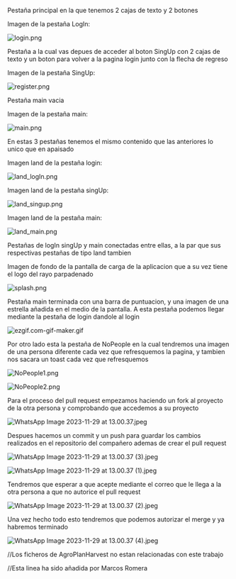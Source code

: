 Pestaña principal en la que tenemos 2 cajas de texto y 2 botones

Imagen de la pestaña LogIn:

![login.png](img%2Flogin.png)

Pestaña a la cual vas depues de acceder al boton SingUp con 2 cajas de texto y un boton para volver a la pagina login junto con la flecha de regreso

Imagen de la pestaña SingUp: 

![register.png](img%2Fregister.png)

Pestaña main vacia

Imagen de la pestaña main:

![main.png](img%2Fmain.png)


En estas 3 pestañas tenemos el mismo contenido que las anteriores lo unico que en apaisado

Imagen land de la pestaña login: 

![land_logIn.png](img%2Fland_logIn.png)

Imagen land de la pestaña singUp: 

![land_singup.png](img%2Fland_singup.png)

Imagen land de la pestaña main: 

![land_main.png](img%2Fland_main.png)

Pestañas de logIn singUp y main conectadas entre ellas, a la par que sus respectivas pestañas de tipo land tambien

Imagen de fondo de la pantalla de carga de la aplicacion que a su vez tiene el logo del rayo parpadenado 

![splash.png](img%2Fsplash.png)

Pestaña main terminada con una barra de puntuacion, y una imagen de una estrella añadida en el medio de la pantalla. A esta pestaña podemos llegar mediante la pestaña de login dandole al login

![ezgif.com-gif-maker.gif](img%2Fezgif.com-gif-maker.gif)

Por otro lado esta la pestaña de NoPeople en la cual tendremos una imagen de una persona diferente cada vez que refresquemos la pagina, y tambien nos sacara un toast cada vez que refresquemos

![NoPeople1.png](img%2FNoPeople1.png)

![NoPeople2.png](img%2FNoPeople2.png)


Para el proceso del pull request empezamos haciendo un fork al proyecto de la otra persona y comprobando que accedemos a su proyecto

![WhatsApp Image 2023-11-29 at 13.00.37.jpeg](img%2FWhatsApp%20Image%202023-11-29%20at%2013.00.37.jpeg)

Despues hacemos un commit y un push para guardar los cambios realizados en el repositorio del compañero ademas de crear el pull request

![WhatsApp Image 2023-11-29 at 13.00.37 (3).jpeg](img%2FWhatsApp%20Image%202023-11-29%20at%2013.00.37%20%283%29.jpeg)

![WhatsApp Image 2023-11-29 at 13.00.37 (1).jpeg](img%2FWhatsApp%20Image%202023-11-29%20at%2013.00.37%20%281%29.jpeg)

Tendremos que esperar a que acepte mediante el correo que le llega a la otra persona a que no autorice el pull request

![WhatsApp Image 2023-11-29 at 13.00.37 (2).jpeg](img%2FWhatsApp%20Image%202023-11-29%20at%2013.00.37%20%282%29.jpeg)

Una vez hecho todo esto tendremos que podemos autorizar el merge y ya habremos terminado

![WhatsApp Image 2023-11-29 at 13.00.37 (4).jpeg](img%2FWhatsApp%20Image%202023-11-29%20at%2013.00.37%20%284%29.jpeg)


//Los ficheros de AgroPlanHarvest no estan relacionadas con este trabajo


//Esta linea ha sido añadida por Marcos Romera